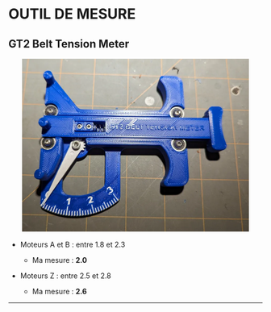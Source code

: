 # OUTIL DE MESURE

## GT2 Belt Tension Meter
<center><img src="..\Images\GT2 Belt Tension Meter.png"></center>

* Moteurs A et B : entre 1.8 et 2.3
	* Ma mesure : __2.0__
	
* Moteurs Z : entre 2.5 et 2.8
	* Ma mesure : __2.6__
	
<hr>